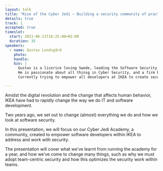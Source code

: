 ```yaml
---
layout: talk
title: "Rise of the Cyber Jedi – Building a security community of practice"
details: true
track: 1
accepted: true
timeslot:
  start: 2021-06-21T16:25:00+02:00
  duration: 35
speakers: 
  - name: Gustav Lundsgård
    photo: 
    handle: 
    bio: |
      Gustav is a licorice loving Swede, leading the Software Security capability at Ingka Digital(IKEA Retail).
      He is passionate about all thinsg in Cyber Security, and a firm believer that the only way to succeed with security is having everyone doing it.
      Currently trying to empower all developers at IKEA to create secure software.

---
```


Amidst the digital revolution and the change that affects human behavior, IKEA have had to rapidly change the way we do IT and software development.

Two years ago, we set out to change (almost) everything we do and how we look at software security.

In this presentation, we will focus on our Cyber Jedi Academy, a community, created to empower software developers within IKEA to address and work with security.

The presentation will cover what we’ve learnt from running the academy for a year, and how we’ve come to change many things, such as why we must adopt team-centric security and how this optimizes the security work within teams.
